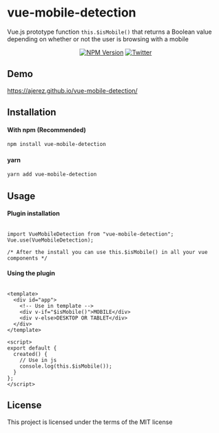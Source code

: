 # vue-mobile-detection
Vue.js prototype function `this.$isMobile()` that returns a Boolean value depending on whether or not the user is browsing with a mobile

<p align="center">
  <a href="https://www.npmjs.com/package/vue-mobile-detection"><img alt="NPM Version" src="https://img.shields.io/npm/v/vue-mobile-detection.svg?style=for-the-badge"></a> 
  <a href="https://twitter.com/alberto_jrz"><img alt="Twitter" src="https://img.shields.io/static/v1.svg?label=TWITTER&message=follow&color=blue&style=for-the-badge"></a> 
</p>

## Demo

https://ajerez.github.io/vue-mobile-detection/


## Installation

#### With npm (Recommended)
```bash
npm install vue-mobile-detection
```

#### yarn
```bash
yarn add vue-mobile-detection
```

## Usage

#### Plugin installation

```vue

import VueMobileDetection from "vue-mobile-detection";
Vue.use(VueMobileDetection);

/* After the install you can use this.$isMobile() in all your vue components */
```

#### Using the plugin

```vue

<template>
  <div id="app">
    <!-- Use in template -->
    <div v-if="$isMobile()">MOBILE</div>
    <div v-else>DESKTOP OR TABLET</div>
  </div>
</template>

<script>
export default {
  created() {
    // Use in js
    console.log(this.$isMobile());
  }
};
</script>

```


## License

This project is licensed under the terms of the MIT license
